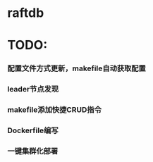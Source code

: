 # raftdb


# TODO:
### 配置文件方式更新，makefile自动获取配置 
### leader节点发现
### makefile添加快捷CRUD指令
### Dockerfile编写
### 一键集群化部署
